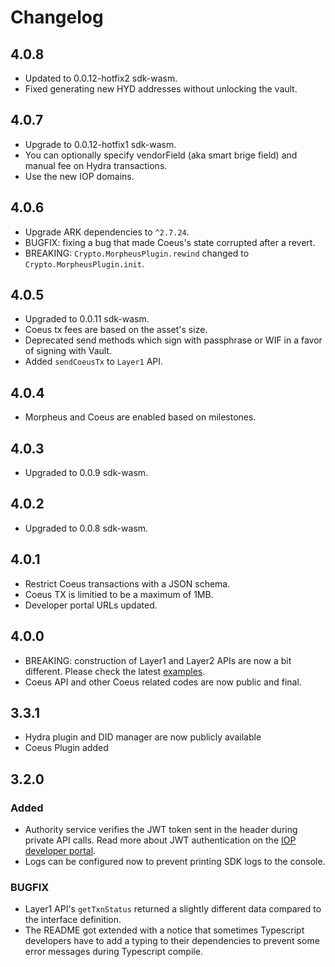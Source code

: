 # Changelog

## 4.0.8

- Updated to 0.0.12-hotfix2 sdk-wasm.
- Fixed generating new HYD addresses without unlocking the vault.

## 4.0.7

- Upgrade to 0.0.12-hotfix1 sdk-wasm.
- You can optionally specify vendorField (aka smart brige field) and manual fee on Hydra transactions.
- Use the new IOP domains.

## 4.0.6

- Upgrade ARK dependencies to `^2.7.24`.
- BUGFIX: fixing a bug that made Coeus's state corrupted after a revert.
- BREAKING: `Crypto.MorpheusPlugin.rewind` changed to `Crypto.MorpheusPlugin.init`.

## 4.0.5

- Upgraded to 0.0.11 sdk-wasm.
- Coeus tx fees are based on the asset's size.
- Deprecated send methods which sign with passphrase or WIF in a favor of signing with Vault.
- Added `sendCoeusTx` to `Layer1` API.

## 4.0.4

- Morpheus and Coeus are enabled based on milestones.

## 4.0.3

- Upgraded to 0.0.9 sdk-wasm.

## 4.0.2

- Upgraded to 0.0.8 sdk-wasm.

## 4.0.1

- Restrict Coeus transactions with a JSON schema.
- Coeus TX is limitied to be a maximum of 1MB.
- Developer portal URLs updated.

## 4.0.0

- BREAKING: construction of Layer1 and Layer2 APIs are now a bit different. Please check the latest [examples](https://github.com/Internet-of-People/ts-examples).
- Coeus API and other Coeus related codes are now public and final.

## 3.3.1

- Hydra plugin and DID manager are now publicly available
- Coeus Plugin added

## 3.2.0

### Added

- Authority service verifies the JWT token sent in the header during private API calls. Read more about JWT authentication on the [IOP developer portal](https://developer.iop.technology/api/auth).
- Logs can be configured now to prevent printing SDK logs to the console.

### BUGFIX

- Layer1 API's `getTxnStatus` returned a slightly different data compared to the interface definition.
- The README got extended with a notice that sometimes Typescript developers have to add a typing to their dependencies to prevent some error messages during Typescript compile.
